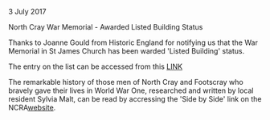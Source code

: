 3 July 2017

North Cray War Memorial - Awarded Listed Building Status

Thanks to Joanne Gould from Historic England for notifying us that the War Memorial in St James Church has been warded 'Listed Building' status.

The entry on the list can be accessed from this [LINK](https://historicengland.org.uk/listing/the-list/list-entry/1444904)

The remarkable history of those men of North Cray and Footscray who bravely gave their lives in World War One, researched and written by local resident Sylvia Malt, can be read by accressing the 'Side by Side' link on the NCRA[website](http://www.northcrayresidents.org.uk/history.html).
